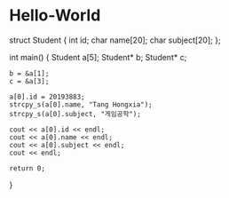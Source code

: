 # Hello-World







struct Student {
	int id;
	char name[20];
	char subject[20];
};

int main()
{
	Student a[5];
	Student* b;
	Student* c;

	b = &a[1];
	c = &a[3];

	a[0].id = 20193883;
	strcpy_s(a[0].name, "Tang Hongxia");
	strcpy_s(a[0].subject, "게임공학");

	cout << a[0].id << endl;
	cout << a[0].name << endl;
	cout << a[0].subject << endl;
	cout << endl;

	return 0;
}
